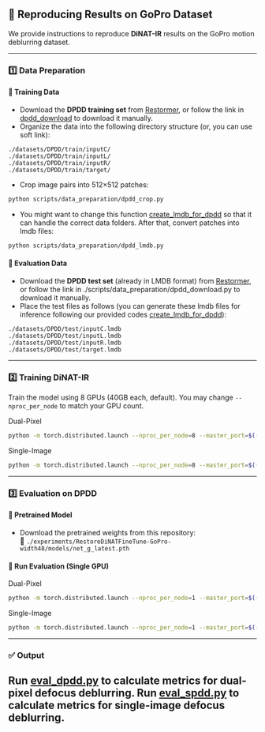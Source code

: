 ## 🚀 Reproducing Results on GoPro Dataset

We provide instructions to reproduce **DiNAT-IR** results on the GoPro motion deblurring dataset.

---

### 1️⃣ Data Preparation

#### 🔹 Training Data

- Download the **DPDD training set** from [Restormer](https://github.com/swz30/Restormer/tree/main/Defocus_Deblurring), or follow the link in [dpdd_download](/scripts/data_preparation/dpdd_download.py) to download it manually.
- Organize the data into the following directory structure  (or, you can use soft link):

```
./datasets/DPDD/train/inputC/
./datasets/DPDD/train/inputL/
./datasets/DPDD/train/inputR/
./datasets/DPDD/train/target/
```

- Crop image pairs into 512×512 patches:

```bash
python scripts/data_preparation/dpdd_crop.py
```

- You might want to change this function [create_lmdb_for_dpdd](/basicsr/utils/create_lmdb.py) so that it can handle the correct data folders. After that, convert patches into lmdb files:
```bash
python scripts/data_preparation/dpdd_lmdb.py
```

#### 🔹 Evaluation Data

- Download the **DPDD test set** (already in LMDB format) from [Restormer](https://github.com/swz30/Restormer/tree/main/Defocus_Deblurring), or follow the link in ./scripts/data_preparation/dpdd_download.py to download it manually.
- Place the test files as follows (you can generate these lmdb files for inference following our provided codes [create_lmdb_for_dpdd](/basicsr/utils/create_lmdb.py)):

```
./datasets/DPDD/test/inputC.lmdb
./datasets/DPDD/test/inputL.lmdb
./datasets/DPDD/test/inputR.lmdb
./datasets/DPDD/test/target.lmdb
```

---

### 2️⃣ Training DiNAT-IR

Train the model using 8 GPUs (40GB each, default). You may change `--nproc_per_node` to match your GPU count.

Dual-Pixel
```bash
python -m torch.distributed.launch --nproc_per_node=8 --master_port=$((12000 + RANDOM % 10000)) basicsr/train.py -opt options/train/DPDD/RestoreDiNAT-width48.yml --launcher pytorch
```
Single-Image
```bash
python -m torch.distributed.launch --nproc_per_node=8 --master_port=$((12000 + RANDOM % 10000)) basicsr/train.py -opt options/train/SPDD_8bit/RestoreDiNAT-width48.yml --launcher pytorch
```
---

### 3️⃣ Evaluation on DPDD

#### 🔹 Pretrained Model

- Download the pretrained weights from this repository:  
  📁 `./experiments/RestoreDiNATFineTune-GoPro-width48/models/net_g_latest.pth`

#### 🔹 Run Evaluation (Single GPU)

Dual-Pixel
```bash
python -m torch.distributed.launch --nproc_per_node=1 --master_port=$((12000 + RANDOM % 10000)) basicsr/test.py -opt options/test/DPDD/RestoreDiNAT-width48.yml --launcher pytorch
```
Single-Image
```bash
python -m torch.distributed.launch --nproc_per_node=1 --master_port=$((12000 + RANDOM % 10000)) basicsr/test.py -opt options/test/SPDD_8bit/RestoreDiNAT-width48.yml --launcher pytorch
```
---

### ✅ Output

Run [eval_dpdd.py](eval_tools/eval_dpdd.py) to calculate metrics for dual-pixel defocus deblurring.
Run [eval_spdd.py](eval_tools/eval_spdd.py) to calculate metrics for single-image defocus deblurring.
---
